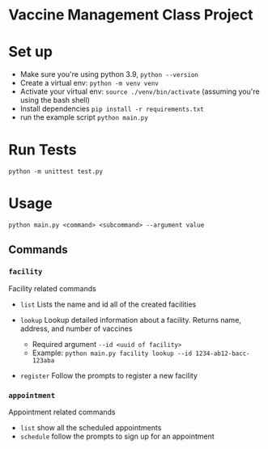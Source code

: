 # Vaccine Management Class Project

# Set up
* Make sure you're using python 3.9, `python --version`
* Create a virtual env: `python -m venv venv`
* Activate your virtual env: `source ./venv/bin/activate` (assuming you're using the bash shell)
* Install dependencies `pip install -r requirements.txt`
* run the example script `python main.py`

# Run Tests
`python -m unittest test.py`

# Usage
`python main.py <command> <subcommand> --argument value`

## Commands

### `facility`
Facility related commands
* `list`
Lists the name and id all of the created facilities


* `lookup` Lookup detailed information about a facility. Returns name, address, and number of vaccines
  * Required argument `--id <uuid of facility>`
  * Example: `python main.py facility lookup --id 1234-ab12-bacc-123aba`
* `register`
  Follow the prompts to register a new facility

### `appointment`
Appointment related commands
* `list` show all the scheduled appointments
* `schedule` follow the prompts to sign up for an appointment